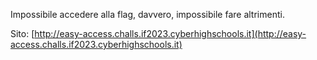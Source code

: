 Impossibile accedere alla flag, davvero, impossibile fare altrimenti.

Sito: [http://easy-access.challs.if2023.cyberhighschools.it](http://easy-access.challs.if2023.cyberhighschools.it)
